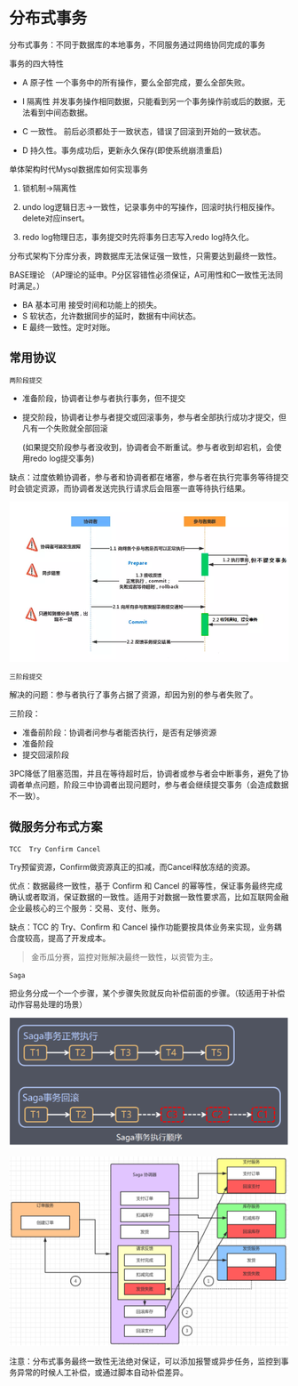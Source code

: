 # 分布式事务

分布式事务：不同于数据库的本地事务，不同服务通过网络协同完成的事务


事务的四大特性

- A 原子性 一个事务中的所有操作，要么全部完成，要么全部失败。

- I 隔离性 并发事务操作相同数据，只能看到另一个事务操作前或后的数据，无法看到中间态数据。

- C 一致性。 前后必须都处于一致状态，错误了回滚到开始的一致状态。

- D 持久性。事务成功后，更新永久保存(即使系统崩溃重启)

 

单体架构时代Mysql数据库如何实现事务

1. 锁机制->隔离性

2. undo log逻辑日志->一致性，记录事务中的写操作，回滚时执行相反操作。delete对应insert。

3. redo log物理日志，事务提交时先将事务日志写入redo log持久化。



分布式架构下分库分表，跨数据库无法保证强一致性，只需要达到最终一致性。


BASE理论 （AP理论的延申。P分区容错性必须保证，A可用性和C一致性无法同时满足。）

- BA 基本可用 接受时间和功能上的损失。
- S 软状态，允许数据同步的延时，数据有中间状态。
- E 最终一致性。定时对账。



## 常用协议

`两阶段提交`

* 准备阶段，协调者让参与者执行事务，但不提交

* 提交阶段，协调者让参与者提交或回滚事务，参与者全部执行成功才提交，但凡有一个失败就全部回滚

  (如果提交阶段参与者没收到，协调者会不断重试。参与者收到却宕机，会使用redo log提交事务)

缺点：过度依赖协调者，参与者和协调者都在堵塞，参与者在执行完事务等待提交时会锁定资源，而协调者发送完执行请求后会阻塞一直等待执行结果。



![img](../../assets/img/image-2pc.png)

`三阶段提交`

解决的问题：参与者执行了事务占据了资源，却因为别的参与者失败了。

三阶段：

* 准备前阶段：协调者问参与者能否执行，是否有足够资源
* 准备阶段
* 提交回滚阶段

3PC降低了阻塞范围，并且在等待超时后，协调者或参与者会中断事务，避免了协调者单点问题，阶段三中协调者出现问题时，参与者会继续提交事务（会造成数据不一致）。



## 微服务分布式方案

`TCC  Try Confirm Cancel`

Try预留资源，Confirm做资源真正的扣减，而Cancel释放冻结的资源。

优点：数据最终一致性，基于 Confirm 和 Cancel 的幂等性，保证事务最终完成确认或者取消，保证数据的一致性。适用于对数据一致性要求高，比如互联网金融企业最核心的三个服务：交易、支付、账务。

缺点：TCC 的 Try、Confirm 和 Cancel 操作功能要按具体业务来实现，业务耦合度较高，提高了开发成本。

> 金币瓜分赛，监控对账解决最终一致性，以资管为主。



`Saga`

把业务分成一个一个步骤，某个步骤失败就反向补偿前面的步骤。（较适用于补偿动作容易处理的场景）

![img](../../assets/img/image-sagatc.png)

![img](../../assets/img/image-saga.png)

注意：分布式事务最终一致性无法绝对保证，可以添加报警或异步任务，监控到事务异常的时候人工补偿，或通过脚本自动补偿差异。


